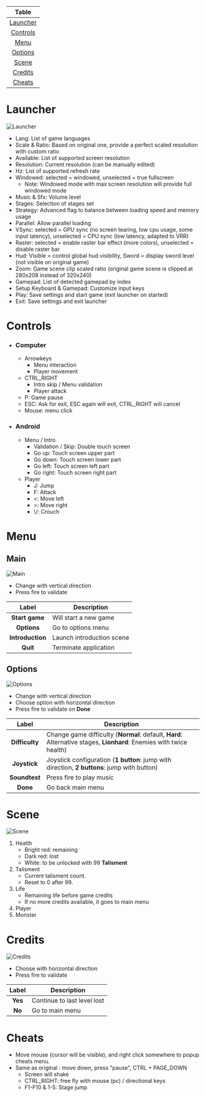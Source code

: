 |Table
| :---:
|[Launcher](#launcher)
|[Controls](#controls)
|[Menu](#menu)
|[Options](#options)
|[Scene](#scene)
|[Credits](#credits)
|[Cheats](#cheats)

# Launcher

![Launcher](manual/launcher.png)
* Lang: List of game languages
* Scale & Ratio: Based on original one, provide a perfect scaled resolution with custom ratio
* Available: List of supported screen resolution
* Resolution: Current resolution (can be manually edited)
* Hz: List of supported refresh rate
* Windowed: selected = windowed, unselected = true fullscreen
    * Note: Windowed mode with max screen resolution will provide full windowed mode
* Music & Sfx: Volume level
* Stages: Selection of stages set
* Strategy: Advanced flag to balance between loading speed and memory usage
* Parallel: Allow parallel loading
* VSync: selected = GPU sync (no screen tearing, low cpu usage, some input latency), unselected = CPU sync (low latency, adapted to VRR)
* Raster: selected = enable raster bar effect (more colors), unselected = disable raster bar
* Hud: Visible = control global hud visibility, Sword = display sword level (not visible on original game)
* Zoom: Game scene clip scaled ratio (original game scene is clipped at 280x208 instead of 320x240)
* Gamepad: List of detected gamepad by index
* Setup Keyboard & Gamepad: Customize input keys
* Play: Save settings and start game (exit launcher on started)
* Exit: Save settings and exit launcher

# Controls

* ### Computer
  * Arrowkeys
    * Menu interaction
    * Player movement
  * CTRL_RIGHT
    * Intro skip / Menu validation
    * Player attack
  * P: Game pause
  * ESC: Ask for exit, ESC again will exit, CTRL_RIGHT will cancel
  * Mouse: menu click

* ### Android
  * Menu / Intro
    * Validation / Skip: Double touch screen
    * Go up: Touch screen upper part
    * Go down: Touch screen lower part
    * Go left: Touch screen left part
    * Go right: Touch screen right part
  * Player
    * J: Jump
    * F: Attack
    * <: Move left
    * \>: Move right
    * \\/: Crouch

# Menu

## Main
![Main](manual/main.png)
* Change with vertical direction
* Press fire to validate

|Label | Description
| :---: | ---
|**Start game** | Will start a new game
|**Options** | Go to options menu
|**Introduction** | Launch introduction scene
|**Quit** | Terminate application

## Options
![Options](manual/options.png)
* Change with vertical direction
* Choose option with horizontal direction
* Press fire to validate on **Done**

|Label | Description
| :---: | ---
|**Difficulty** | Change game difficulty (**Normal**: default, **Hard**: Alternative stages, **Lionhard**: Enemies with twice health)
|**Joystick** | Joystick configuration (**1 button**: jump with direction, **2 buttons**: jump with button)
|**Soundtest** | Press fire to play music
|**Done** | Go back main menu

# Scene

![Scene](manual/scene.png)
1. Health
   * Bright red: remaining
   * Dark red: lost
   * White: to be unlocked with 99 **Talisment**
2. Talisment
   * Current talisment count.
   * Reset to 0 after 99.
3. Life
   * Remaining life before game credits
   * If no more credits available, it goes to main menu
4. Player
5. Monster

# Credits

![Credits](manual/credits.png)
* Choose with horizontal direction
* Press fire to validate

|Label | Description
| :---: | ---
|**Yes** | Continue to last level lost
|**No** | Go to main menu

# Cheats

* Move mouse (cursor will be visible), and right click somewhere to popup cheats menu.
* Same as original : move down, press "pause", CTRL + PAGE_DOWN
    * Screen will shake
    * CTRL_RIGHT: free fly with mouse (pc) / directional keys
    * F1-F10 & 1-5: Stage jump